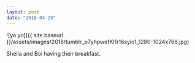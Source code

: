 ```yaml
---
layout: post
date: "2018-04-29"
---
```


![yo yo]({{ site.baseurl }}/assets/images/2018/tumblr_p7yhpwefKl1r16syio1_1280-1024x768.jpg)

Sheila and Boi having their breakfast.
